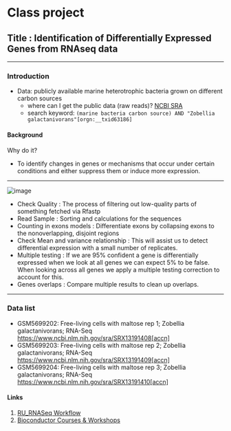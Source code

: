 # Class project
## Title : Identification of Differentially Expressed Genes from RNAseq data
-------- 
### Introduction
* Data: publicly available marine heterotrophic bacteria grown on different carbon sources
  - where can I get the public data (raw reads)? [NCBI SRA](https://www.ncbi.nlm.nih.gov/sra)
  - search keyword: `(marine bacteria carbon source) AND "Zobellia galactanivorans"[orgn:__txid63186] `
#### Background
Why do it?
* To identify changes in genes or mechanisms that occur under certain conditions and either suppress them or induce more expression.
-------
![image](https://github.com/igchoi/IBT618-SystemsBiotechnology/assets/165700031/91bd24e3-56e5-443e-b9a7-ed2d8caa5382)

  - Check Quality : The process of filtering out low-quality parts of something fetched via Rfastp
  - Read Sample : Sorting and calculations for the sequences 
  - Counting in exons models : Differentiate exons by collapsing exons to the nonoverlapping, disjoint regions
  - Check Mean and variance relationship : This will assist us to detect differential expression with a small number of replicates.
  - Multiple testing : If we are 95% confident a gene is differentially expressed when we look at all genes we can expect 5% to be false. When looking across all genes we apply a multiple testing correction to account for this.
  - Genes overlaps : Compare multiple results to clean up overlaps.

------
### Data list
  
  - GSM5699202: Free-living cells with maltose rep 1; Zobellia galactanivorans; RNA-Seq  https://www.ncbi.nlm.nih.gov/sra/SRX13191408[accn]
  - GSM5699203: Free-living cells with maltose rep 2; Zobellia galactanivorans; RNA-Seq  https://www.ncbi.nlm.nih.gov/sra/SRX13191409[accn]
  - GSM5699204: Free-living cells with maltose rep 3; Zobellia galactanivorans; RNA-Seq  https://www.ncbi.nlm.nih.gov/sra/SRX13191410[accn]

#### Links
1. [RU_RNASeq Workflow](https://rockefelleruniversity.github.io/RU_RNAseq/)
2. [Bioconductor Courses & Workshops](https://www.bioconductor.org/help/course-materials/)

